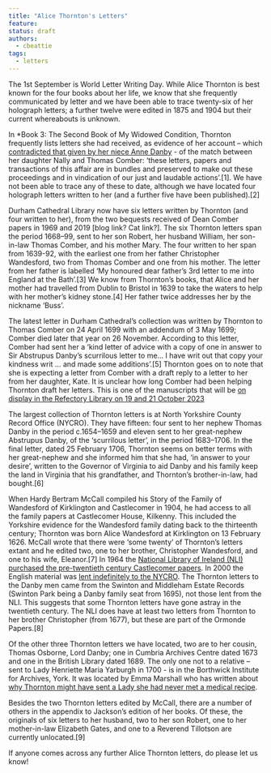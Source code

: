 ```yaml
---
title: "Alice Thornton's Letters"
feature: 
status: draft
authors:
  - cbeattie
tags:
  - letters
---
```

The 1st September is World Letter Writing Day. While Alice Thornton is best known for the four books about her life, we know that she frequently communicated by letter and we have been able to trace twenty-six of her holograph letters; a further twelve were edited in 1875 and 1904 but their current whereabouts is unknown. 

In *Book 3: The Second Book of My Widowed Condition, Thornton frequently lists letters she had received, as evidence of her account – which [contradicted that given by her niece Anne Danby](https://thornton.kdl.kcl.ac.uk/posts/blog/2023-06-15-tragical-transactions-at-newton/) - of the match between her daughter Nally and Thomas Comber: ‘these letters, papers and transactions of this affair are in bundles and preserved to make out these proceedings and in vindication of our just and laudable actions’.[1]. We have not been able to trace any of these to date, although we have located four holograph letters written to her (and a further five have been published).[2]

Durham Cathedral Library now have six letters written by Thornton (and four written to her), from the two bequests received of Dean Comber papers in 1969 and 2019 [blog link? Cat link?]. The six Thornton letters span the period 1668–99, sent to her son Robert, her husband William, her son-in-law Thomas Comber, and his mother Mary. The four written to her span from 1639-92, with the earliest one from her father Christopher Wandesford, two from Thomas Comber and one from his mother. The letter from her father is labelled ‘My honoured dear father’s 3rd letter to me into England at the Bath’.[3] We know from Thornton’s books, that Alice and her mother had travelled from Dublin to Bristol in 1639 to take the waters to help with her mother’s kidney stone.[4] Her father twice addresses her by the nickname ‘Buss’. 

The latest letter in Durham Cathedral’s collection was written by Thornton to Thomas Comber on 24 April 1699 with an addendum of 3 May 1699; Comber died later that year on 26 November. According to this letter, Comber had sent her a ‘kind letter of advice with a copy of one in answer to Sir Abstrupus Danby’s scurrilous letter to me… I have writ out that copy your kindness writ … and made some additions’.[5] Thornton goes on to note that she is expecting a letter from Comber with a draft reply to a letter to her from her daughter, Kate. It is unclear how long Comber had been helping Thornton draft her letters. This is one of the manuscripts that will be [on display in the Refectory Library on 19 and 21 October 2023](https://durhamcathedral.ticketsolve.com/ticketbooth/shows/1173646759/events/428606039?_gl=1)

The largest collection of Thornton letters is at North Yorkshire County Record Office (NYCRO). They have fifteen: four sent to her nephew Thomas Danby in the period c.1654–1659 and eleven sent to her great-nephew Abstrupus Danby, of the ‘scurrilous letter’, in the period 1683–1706. In the final letter, dated 25 February 1706, Thornton seems on better terms with her great-nephew and she informed him that she had, ‘in answer to your desire’, written to the Governor of Virginia to aid Danby and his family keep the land in Virginia that his grandfather, and Thornton’s brother-in-law, had bought.[6]

When Hardy Bertram McCall compiled his Story of the Family of Wandesford of Kirklington and Castlecomer in 1904, he had access to all the family papers at Castlecomer House, Kilkenny. This included the Yorkshire evidence for the Wandesford family dating back to the thirteenth century; Thornton was born Alice Wandesford at Kirklington on 13 February 1626. McCall wrote that there were ‘some twenty’ of Thornton’s letters extant and he edited two, one to her brother, Christopher Wandesford, and one to his wife, Eleanor.[7] In 1964 the [National Library of Ireland (NLI) purchased the pre-twentieth century Castlecomer papers](https://www.nli.ie/sites/default/files/2022-12/prior-wandesforde.pdf). In 2000 the English material was [lent indefinitely to the NYCRO](https://archivesunlocked.northyorks.gov.uk/CalmView/Record.aspx?src=CalmView.Catalog&id=ZKW&pos=16). The Thornton letters to the Danby men came from the Swinton and Middleham Estate Records (Swinton Park being a Danby family seat from 1695), not those lent from the NLI. This suggests that some Thornton letters have gone astray in the twentieth century. The NLI does have at least two letters from Thornton to her brother Christopher (from 1677), but these are part of the Ormonde Papers.[8]

Of the other three Thornton letters we have located, two are to her cousin, Thomas Osborne, Lord Danby; one in Cumbria Archives Centre dated 1673 and one in the British Library dated 1689. The only one not to a relative – sent to Lady Henriette Maria Yarburgh in 1700 - is in the Borthwick Institute for Archives, York. It was located by Emma Marshall who has written about [why Thornton might have sent a Lady she had never met a medical recipe](https://recipes.hypotheses.org/17928). 

Besides the two Thornton letters edited by McCall, there are a number of others in the appendix to Jackson’s edition of her books. Of these, the originals of six letters to her husband, two to her son Robert, one to her mother-in-law Elizabeth Gates, and one to a Reverend Tillotson are currently unlocated.[9]

If anyone comes across any further Alice Thornton letters, do please let us know!